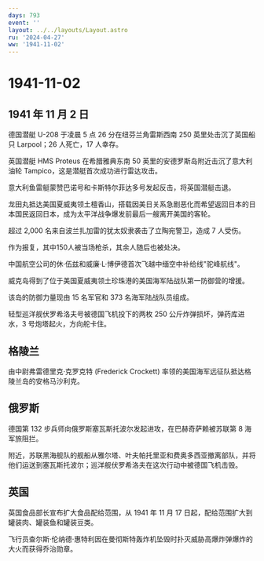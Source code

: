 ```yaml
---
days: 793
event: ''
layout: ../../layouts/Layout.astro
ru: '2024-04-27'
ww: '1941-11-02'
---
```


# 1941-11-02

## 1941 年 11 月 2 日

德国潜艇 U-208 于凌晨 5 点 26 分在纽芬兰角雷斯西南 250
英里处击沉了英国船只 Larpool；26 人死亡，17 人幸存。

英国潜艇 HMS Proteus 在希腊雅典东南 50
英里的安德罗斯岛附近击沉了意大利油轮
Tampico，这是潜艇首次成功进行雷达攻击。

意大利鱼雷艇蒙赞巴诺号和卡斯特尔菲达多号发起反击，将英国潜艇击退。

龙田丸抵达美国夏威夷领土檀香山，搭载因美日关系急剧恶化而希望返回日本的日本国民返回日本，成为太平洋战争爆发前最后一艘离开美国的客轮。

超过 2,000 名来自波兰扎加雷的犹太奴隶袭击了立陶宛警卫，造成 7 人受伤。

作为报复，其中150人被当场枪杀，其余人随后也被处决。

中国航空公司的休·伍兹和威廉·L·博伊德首次飞越中缅空中补给线"驼峰航线"。

威克岛得到了位于美国夏威夷领土珍珠港的美国海军陆战队第一防御营的增援。

该岛的防御力量现由 15 名军官和 373 名海军陆战队员组成。

轻型巡洋舰伏罗希洛夫号被德国飞机投下的两枚 250
公斤炸弹损坏，弹药库进水，3 号炮塔起火，方向舵卡住。

## 格陵兰

由中尉弗雷德里克·克罗克特 (Frederick Crockett)
率领的美国海军远征队抵达格陵兰岛的安格马沙利克。

## 俄罗斯

德国第 132 步兵师向俄罗斯塞瓦斯托波尔发起进攻，在巴赫奇萨赖被苏联第 8
海军旅阻拦。

附近，苏联黑海舰队的舰船从雅尔塔、叶夫帕托里亚和费奥多西亚撤离部队，并将他们运送到塞瓦斯托波尔；巡洋舰伏罗希洛夫在这次行动中被德国飞机击毁。

## 英国

英国食品部长宣布扩大食品配给范围，从 1941 年 11 月 17
日起，配给范围扩大到罐装肉、罐装鱼和罐装豆类。

飞行员查尔斯·伦纳德·惠特利因在曼彻斯特轰炸机坠毁时扑灭威胁高爆炸弹爆炸的大火而获得乔治勋章。